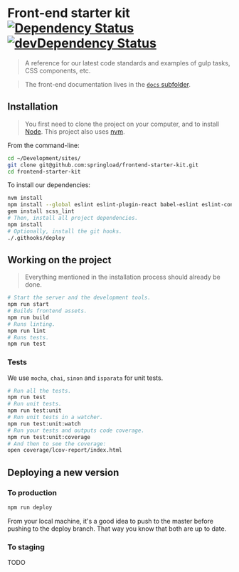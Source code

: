 Front-end starter kit [![Dependency Status](https://david-dm.org/springload/frontend-starter-kit.svg?style=flat-square)](https://david-dm.org/springload/frontend-starter-kit) [![devDependency Status](https://david-dm.org/springload/frontend-starter-kit/dev-status.svg?style=flat-square)](https://david-dm.org/springload/frontend-starter-kit#info=devDependencies)
=====================

> A reference  for our latest code standards and examples of gulp tasks, CSS components, etc.

> The front-end documentation lives in the [`docs` subfolder](https://github.com/springload/frontend-starter-kit/tree/master/docs).

## Installation

> You first need to clone the project on your computer, and to install [Node](https://nodejs.org). This project also uses [nvm](https://github.com/creationix/nvm).

From the command-line:

```sh
cd ~/Development/sites/
git clone git@github.com:springload/frontend-starter-kit.git
cd frontend-starter-kit
```

To install our dependencies:

```sh
nvm install
npm install --global eslint eslint-plugin-react babel-eslint eslint-config-airbnb
gem install scss_lint
# Then, install all project dependencies.
npm install
# Optionally, install the git hooks.
./.githooks/deploy
```

## Working on the project

> Everything mentioned in the installation process should already be done.

```sh
# Start the server and the development tools.
npm run start
# Builds frontend assets.
npm run build
# Runs linting.
npm run lint
# Runs tests.
npm run test
```

### Tests

We use `mocha`, `chai`, `sinon` and `isparata` for unit tests.

```sh
# Run all the tests.
npm run test
# Run unit tests.
npm run test:unit
# Run unit tests in a watcher.
npm run test:unit:watch
# Run your tests and outputs code coverage.
npm run test:unit:coverage
# And then to see the coverage:
open coverage/lcov-report/index.html
```

## Deploying a new version

### To production

```sh
npm run deploy
```

From your local machine, it's a good idea to push to the master before
pushing to the deploy branch. That way you know that both are up to date.

### To staging

TODO
